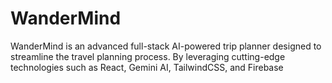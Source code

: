 # WanderMind
WanderMind is an advanced full-stack AI-powered trip planner designed to streamline the travel planning process. By leveraging cutting-edge technologies such as React, Gemini AI, TailwindCSS, and Firebase
